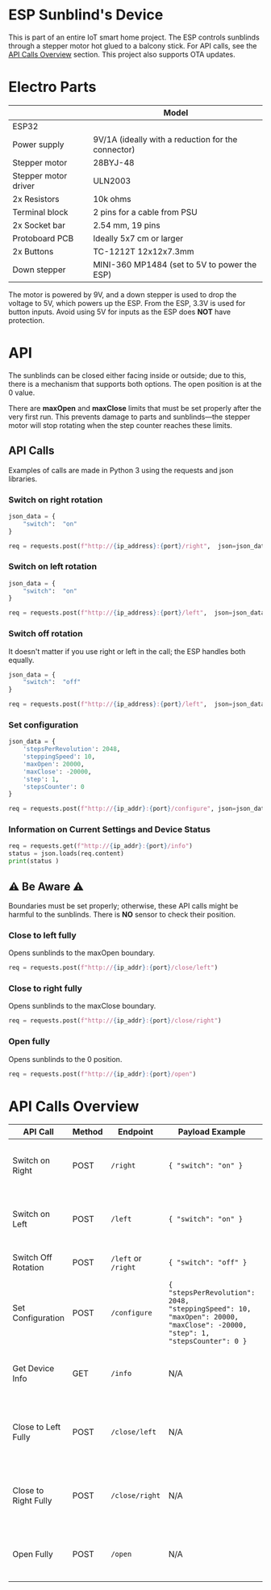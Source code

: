 # ESP Sunblind's Device

This is part of an entire IoT smart home project. The ESP controls sunblinds through a stepper motor hot glued to a balcony stick. For API calls, see the [API Calls Overview](#api-calls-overview) section. This project also supports OTA updates.


# Electro Parts
|                       | Model                                      |
|-----------------------|--------------------------------------------|
| ESP32                 |                                            |
| Power supply          | 9V/1A (ideally with a reduction for the connector) |
| Stepper motor         | 28BYJ-48                                   |
| Stepper motor driver  | ULN2003                                    |
| 2x Resistors          | 10k ohms                                   |
| Terminal block        | 2 pins for a cable from PSU                |
| 2x Socket bar         | 2.54 mm, 19 pins                           |
| Protoboard PCB        | Ideally 5x7 cm or larger                   |
| 2x Buttons            | TC-1212T 12x12x7.3mm                       |
| Down stepper          | MINI-360 MP1484 (set to 5V to power the ESP) |

The motor is powered by 9V, and a down stepper is used to drop the voltage to 5V, which powers up the ESP. From the ESP, 3.3V is used for button inputs. Avoid using 5V for inputs as the ESP does **NOT** have protection.

# API
The sunblinds can be closed either facing inside or outside; due to this, there is a mechanism that supports both options. The open position is at the 0 value.

There are **maxOpen** and **maxClose** limits that must be set properly after the very first run. This prevents damage to parts and sunblinds—the stepper motor will stop rotating when the step counter reaches these limits.

## API Calls
Examples of calls are made in Python 3 using the requests and json libraries.

### Switch on right rotation
```python
json_data = {
	"switch":  "on"
}

req = requests.post(f"http://{ip_address}:{port}/right",  json=json_data)
```

### Switch on left rotation
```python
json_data = {
	"switch":  "on"
}

req = requests.post(f"http://{ip_address}:{port}/left",  json=json_data)
```

### Switch off rotation
It doesn't matter if you use right or left in the call; the ESP handles both equally.
```python
json_data = {
	"switch":  "off"
}

req = requests.post(f"http://{ip_address}:{port}/left",  json=json_data)
```

### Set configuration
```python
json_data = {
    'stepsPerRevolution': 2048,
    'steppingSpeed': 10,
    'maxOpen': 20000,
    'maxClose': -20000,
    'step': 1,
    'stepsCounter': 0
}

req = requests.post(f"http://{ip_addr}:{port}/configure", json=json_data)
```

### Information on Current Settings and Device Status
```python
req = requests.get(f"http://{ip_addr}:{port}/info")
status = json.loads(req.content)
print(status )
```

## ⚠️ Be Aware ⚠️
Boundaries must be set properly; otherwise, these API calls might be harmful to the sunblinds. There is **NO** sensor to check their position.

### Close to left fully
Opens sunblinds to the maxOpen boundary.
```python
req = requests.post(f"http://{ip_addr}:{port}/close/left")
```

### Close to right fully
Opens sunblinds to the maxClose boundary.
```python
req = requests.post(f"http://{ip_addr}:{port}/close/right")
```

### Open fully
Opens sunblinds to the 0 position.
```python
req = requests.post(f"http://{ip_addr}:{port}/open")
```

# API Calls Overview

| API Call            | Method | Endpoint                 | Payload Example                                 | Description                                      |
|---------------------|--------|--------------------------|-------------------------------------------------|--------------------------------------------------|
| Switch on Right     | POST   | `/right`                 | `{ "switch": "on" }`                            | Activates the sunblind to rotate to the right.   |
| Switch on Left      | POST   | `/left`                  | `{ "switch": "on" }`                            | Activates the sunblind to rotate to the left.    |
| Switch Off Rotation | POST   | `/left` or `/right`      | `{ "switch": "off" }`                           | Stops any ongoing rotation.                      |
| Set Configuration   | POST   | `/configure`             | `{ "stepsPerRevolution": 2048, "steppingSpeed": 10, "maxOpen": 20000, "maxClose": -20000, "step": 1, "stepsCounter": 0 }` | Configures various parameters of the sunblind.  |
| Get Device Info     | GET    | `/info`                  | N/A                                             | Retrieves the current settings and device status.|
| Close to Left Fully | POST   | `/close/left`            | N/A                                             | Closes the sunblinds to the maximum left position.|
| Close to Right Fully| POST   | `/close/right`           | N/A                                             | Closes the sunblinds to the maximum right position.|
| Open Fully          | POST   | `/open`                  | N/A                                             | Opens the sunblinds to the neutral (0) position.  |
